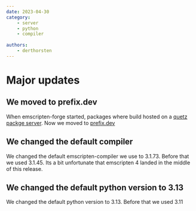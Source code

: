 ```yaml
---
date: 2023-04-30
category:
    - server
    - python
    - compiler
    
authors:
    - derthorsten
---
```


# Major updates

## We moved to prefix.dev

When emscripten-forge started, packages where build
hosted on a [quetz packge server](https://beta.mamba.pm/channels/conda-forge/packages/setuptools). Now we moved to [prefix.dev](https://prefix.dev/)

## We changed the default compiler

We changed the default emscripten-compiler we use to 3.1.73. Before that we used
3.1.45. Its a bit unfortunate that emscripten 4 landed in the middle of this
release. 

## We changed the default python version to 3.13

We changed the default python version to 3.13. Before that we used 3.11

